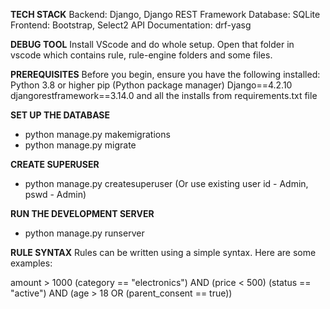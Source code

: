 **TECH STACK**
Backend: Django, Django REST Framework
Database: SQLite
Frontend: Bootstrap, Select2
API Documentation: drf-yasg


**DEBUG TOOL**
Install VScode and do whole setup. Open that folder in vscode which contains rule, rule-engine folders and some files.

**PREREQUISITES**
Before you begin, ensure you have the following installed:
Python 3.8 or higher
pip (Python package manager)
Django==4.2.10
djangorestframework==3.14.0
and all the installs from requirements.txt file


**SET UP THE DATABASE**
- python manage.py makemigrations  
- python manage.py migrate


**CREATE SUPERUSER**
- python manage.py createsuperuser
 (Or use existing user id - Admin, pswd - Admin)


**RUN THE DEVELOPMENT SERVER**
- python manage.py runserver

**RULE SYNTAX**
Rules can be written using a simple syntax. Here are some examples:

   amount > 1000
   (category == "electronics") AND (price < 500)
   (status == "active") AND (age > 18 OR (parent_consent == true))

  



